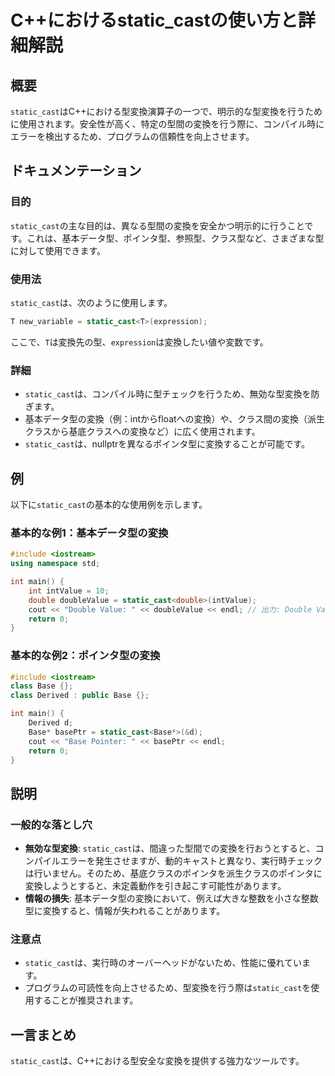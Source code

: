 <!--
Meta Description: # C++におけるstatic_castの使い方と詳細解説 ## 概要 `static_cast`はC++における型変換演算子の一つで、明示的な型変換を行うために使用されます。安全性が高く、特定の型間の変換を行う際に、コンパイル時にエラーを検出するため、プログラムの信頼性を向上させます。 ## ドキ...
Meta Keywords: static_cast, base, double, cpp, int
-->

# C++におけるstatic_castの使い方と詳細解説

## 概要
`static_cast`はC++における型変換演算子の一つで、明示的な型変換を行うために使用されます。安全性が高く、特定の型間の変換を行う際に、コンパイル時にエラーを検出するため、プログラムの信頼性を向上させます。

## ドキュメンテーション
### 目的
`static_cast`の主な目的は、異なる型間の変換を安全かつ明示的に行うことです。これは、基本データ型、ポインタ型、参照型、クラス型など、さまざまな型に対して使用できます。

### 使用法
`static_cast`は、次のように使用します。

```cpp
T new_variable = static_cast<T>(expression);
```

ここで、`T`は変換先の型、`expression`は変換したい値や変数です。

### 詳細
- `static_cast`は、コンパイル時に型チェックを行うため、無効な型変換を防ぎます。
- 基本データ型の変換（例：intからfloatへの変換）や、クラス間の変換（派生クラスから基底クラスへの変換など）に広く使用されます。
- `static_cast`は、nullptrを異なるポインタ型に変換することが可能です。

## 例
以下に`static_cast`の基本的な使用例を示します。

### 基本的な例1：基本データ型の変換
```cpp
#include <iostream>
using namespace std;

int main() {
    int intValue = 10;
    double doubleValue = static_cast<double>(intValue);
    cout << "Double Value: " << doubleValue << endl; // 出力: Double Value: 10
    return 0;
}
```

### 基本的な例2：ポインタ型の変換
```cpp
#include <iostream>
class Base {};
class Derived : public Base {};

int main() {
    Derived d;
    Base* basePtr = static_cast<Base*>(&d);
    cout << "Base Pointer: " << basePtr << endl;
    return 0;
}
```

## 説明
### 一般的な落とし穴
- **無効な型変換**: `static_cast`は、間違った型間での変換を行おうとすると、コンパイルエラーを発生させますが、動的キャストと異なり、実行時チェックは行いません。そのため、基底クラスのポインタを派生クラスのポインタに変換しようとすると、未定義動作を引き起こす可能性があります。
- **情報の損失**: 基本データ型の変換において、例えば大きな整数を小さな整数型に変換すると、情報が失われることがあります。

### 注意点
- `static_cast`は、実行時のオーバーヘッドがないため、性能に優れています。
- プログラムの可読性を向上させるため、型変換を行う際は`static_cast`を使用することが推奨されます。

## 一言まとめ
`static_cast`は、C++における型安全な変換を提供する強力なツールです。